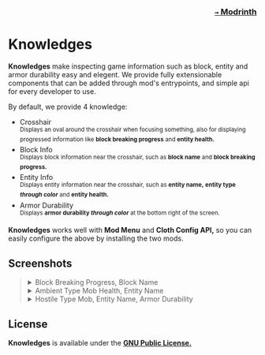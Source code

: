 ### <p align=right>[`→` Modrinth](https://modrinth.com/mods/knowledges)</p>

# Knowledges

**Knowledges** make inspecting game information such as block, entity and armor durability easy and elegent. We provide fully extensionable components that can be added through mod's entrypoints, and simple api for every developer to use.

By default, we provide 4 knowledge:

- Crosshair  
  <sup>Displays an oval around the crosshair when focusing something, also for displaying progressed information like **block breaking progress** and **entity health.**</sup>
- Block Info  
  <sup>Displays block information near the crosshair, such as **block name** and **block breaking progress.**</sup>
- Entity Info  
  <sup>Displays entity information near the crosshair, such as **entity name,** **entity type *through color*** and **entity health.**</sup>
- Armor Durability  
  <sup>Displays **armor durability *through color*** at the bottom right of the screen.</sup>

**Knowledges** works well with **Mod Menu** and **Cloth Config API,** so you can easily configure the above by installing the two mods.

## Screenshots

<blockquote>
  <details>
    <summary>
      Block Breaking Progress, Block Name
    </summary>
    <img src="artwork/content/block.png?raw=true">
  </details>
  
  <details>
    <summary>
      Ambient Type Mob Health, Entity Name
    </summary>
    <img src="artwork/content/mob.png?raw=true">
  </details>
  
  <details>
    <summary>
      Hostile Type Mob, Entity Name, Armor Durability
    </summary>
    <img src="artwork/content/hostile_armor.png?raw=true">
  </details>
</blockquote>

## License

**Knowledges** is available under the **[GNU Public License.](LICENSE)**
